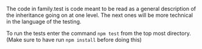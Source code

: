 The code in family.test is code meant to be read as a general description of the inheritance going on at one level. The next ones will be more technical in the language of the testing.

To run the tests enter the command `npm test` from the top most directory. (Make sure to have run `npm install` before doing this)
